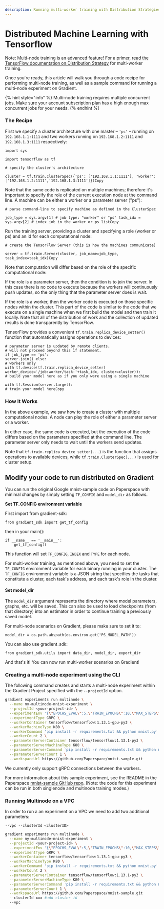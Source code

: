 ```yaml
---
description: Running multi-worker training with Distribution Strategies.
---
```


# Distributed Machine Learning with Tensorflow

Note: Multi-node training is an advanced feature! For a primer, [read the TensorFlow documentation on Distribution Strategy](https://github.com/tensorflow/tensorflow/blob/master/tensorflow/contrib/distribute/README.md#multi-worker-training) for multi-worker training.

Once you're ready, this article will walk you through a code recipe for performing multi-node training, as well as a sample command for running a multi-node experiment on Gradient.

{% hint style="info" %}
Multi-node training requires multiple concurrent jobs. Make sure your account subscription plan has a high enough max concurrent jobs for your needs.
{% endhint %}

### The Recipe

First we specify a cluster architecture with one master – `'ps'` – running on `192.168.1.1:1111` and two workers running on `192.168.1.2:1111` and `192.168.1.3:1111` respectively:

```text
import sys

import tensorflow as tf

# specify the cluster's architecture

cluster = tf.train.ClusterSpec({'ps': ['192.168.1.1:1111'], 'worker': ['192.168.1.2:1111','192.168.1.3:1111']})Copy
```

Note that the same code is replicated on multiple machines; therefore it's important to specify the role of the current execution node at the command line. A machine can be either a worker or a parameter server \("ps"\):

```text
# parse command-line to specify machine as defined in the ClusterSpec

job_type = sys.argv[1] # job type: "worker" or "ps" task_idx = sys.argv[2] # index job in the worker or ps listCopy
```

Run the training server, providing a cluster and specifying a role \(worker or ps\) and an id for each computational node:

```text
# create the TensorFlow Server (this is how the machines communicate)

server = tf.train.Server(cluster, job_name=job_type, task_index=task_idx)Copy
```

Note that computation will differ based on the role of the specific computational node:

If the role is a parameter server, then the condition is to join the server. In this case there is no code to execute because the workers will continuously push updates, so the only thing that the parameter server does is wait.

If the role is a worker, then the worker code is executed on those specific nodes within the cluster. This part of the code is similar to the code that we execute on a single machine when we first build the model and then train it locally. Note that all of the distribution of work and the collection of updated results is done transparently by TensorFlow.

TensorFlow provides a convenient `tf.train.replica_device_setter()` function that automatically assigns operations to devices:

```text
# parameter server is updated by remote clients.
# will not proceed beyond this if statement.
if job_type == 'ps':
server.join() else:
# workers only
with tf.device(tf.train.replica_device_setter( worker_device='/job:worker/task:'+task_idx, cluster=cluster)):
# build your model here as if you only were using a single machine
 
with tf.Session(server.target):
# train your model hereCopy
```

### How It Works

In the above example, we saw how to create a cluster with multiple computational nodes. A node can play the role of either a parameter server or a worker.

In either case, the same code is executed, but the execution of the code differs based on the parameters specified at the command line. The parameter server only needs to wait until the workers send updates.

Note that `tf.train.replica_device_setter(...)` is the function that assigns operations to available devices, while `tf.train.ClusterSpec(...)` is used for cluster setup.

## Modify your code to run distributed on Gradient

You can run the original Google mnist-sample code on Paperspace with minimal changes by simply setting `TF_CONFIG` and `model_dir` as follows.

**Set TF\_CONFIG environment variable**

First import from gradient-sdk:

```text
from gradient_sdk import get_tf_config
```

then in your main\(\):

```text
if __name__ == '__main__':
    get_tf_config()
```

This function will set `TF_CONFIG`, `INDEX` and `TYPE` for each node.

For multi-worker training, as mentioned above, you need to set the `TF_CONFIG` environment variable for each binary running in your cluster. The `TF_CONFIG` environment variable is a JSON string that specifies the tasks that constitute a cluster, each task's address, and each task's role in the cluster.

#### Set model\_dir 

The `model_dir` argument represents the directory where model parameters, graphs, etc. will be saved. This can also be used to load checkpoints \(from that directory\) into an estimator in order to continue training a previously saved model.

For multi-node scenarios on Gradient, please make sure to set it to:

```text
model_dir = os.path.abspath(os.environ.get('PS_MODEL_PATH'))
```

 You can also use gradient\_sdk:

```text
from gradient_sdk.utils import data_dir, model_dir, export_dir
```

And that's it! You can now run multi-worker scenarios on Gradient!

### Creating a multi-node experiment using the CLI

The following command creates and starts a multi-node experiment within the Gradient Project specified with the `--projectId` option. 

```bash
gradient experiments run multinode \
  --name my-multinode-mnist-experiment \
  --projectId <your-project-id> \
  --experimentEnv "{\"EPOCHS_EVAL\":5,\"TRAIN_EPOCHS\":10,\"MAX_STEPS\":1000,\"EVAL_SECS\":10}" \
  --experimentType GRPC \
  --workerContainer tensorflow/tensorflow:1.13.1-gpu-py3 \
  --workerMachineType K80 \
  --workerCommand 'pip install -r requirements.txt && python mnist.py' \
  --workerCount 2 \
  --parameterServerContainer tensorflow/tensorflow:1.13.1-py3 \
  --parameterServerMachineType K80 \
  --parameterServerCommand 'pip install -r requirements.txt && python mnist.py' \
  --parameterServerCount 1 \
  --workspaceUrl https://github.com/Paperspace/mnist-sample.git
```

We currently only support gRPC connections between the workers.

For more information about this sample experiment, see the README in the Paperspace [mnist-sample GitHub repo](https://github.com/Paperspace/mnist-sample). \(Note: the code for this experiment can be run in both singlenode and multinode training modes.\)

### Running Multinode on a VPC

In order to run a an experiment on a VPC we need to add two additional parameters:

`--vpc --clusterId <clusterID>` 

```bash
gradient experiments run multinode \
  --name my-multinode-mnist-experiment \
  --projectId <your-project-id> \
  --experimentEnv "{\"EPOCHS_EVAL\":5,\"TRAIN_EPOCHS\":10,\"MAX_STEPS\":1000,\"EVAL_SECS\":10}" \
  --experimentType GRPC \
  --workerContainer tensorflow/tensorflow:1.13.1-gpu-py3 \
  --workerMachineType K80 \
  --workerCommand 'pip install -r requirements.txt && python mnist.py' \
  --workerCount 2 \
  --parameterServerContainer tensorflow/tensorflow:1.13.1-py3 \
  --parameterServerMachineType K80 \
  --parameterServerCommand 'pip install -r requirements.txt && python mnist.py' \
  --parameterServerCount 1 \
  --workspaceUrl https://github.com/Paperspace/mnist-sample.git
  --clusterId xxx #add cluster id
  --vpc
  
```



## 

